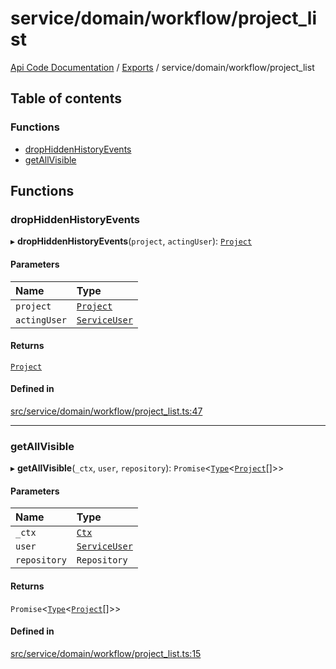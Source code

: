 # service/domain/workflow/project\_list
[Api Code Documentation](../README.md) / [Exports](../modules.md) / service/domain/workflow/project\_list

## Table of contents

### Functions

- [dropHiddenHistoryEvents](service_domain_workflow_project_list.md#drophiddenhistoryevents)
- [getAllVisible](service_domain_workflow_project_list.md#getallvisible)

## Functions

### dropHiddenHistoryEvents

▸ **dropHiddenHistoryEvents**(`project`, `actingUser`): [`Project`](../interfaces/service_domain_workflow_project.Project.md)

#### Parameters

| Name | Type |
| :------ | :------ |
| `project` | [`Project`](../interfaces/service_domain_workflow_project.Project.md) |
| `actingUser` | [`ServiceUser`](../interfaces/service_domain_organization_service_user.ServiceUser.md) |

#### Returns

[`Project`](../interfaces/service_domain_workflow_project.Project.md)

#### Defined in

[src/service/domain/workflow/project_list.ts:47](https://github.com/openkfw/TruBudget/blob/c993c60c/api/src/service/domain/workflow/project_list.ts#L47)

___

### getAllVisible

▸ **getAllVisible**(`_ctx`, `user`, `repository`): `Promise`\<[`Type`](result.md#type)\<[`Project`](../interfaces/service_domain_workflow_project.Project.md)[]\>\>

#### Parameters

| Name | Type |
| :------ | :------ |
| `_ctx` | [`Ctx`](../interfaces/lib_ctx.Ctx.md) |
| `user` | [`ServiceUser`](../interfaces/service_domain_organization_service_user.ServiceUser.md) |
| `repository` | `Repository` |

#### Returns

`Promise`\<[`Type`](result.md#type)\<[`Project`](../interfaces/service_domain_workflow_project.Project.md)[]\>\>

#### Defined in

[src/service/domain/workflow/project_list.ts:15](https://github.com/openkfw/TruBudget/blob/c993c60c/api/src/service/domain/workflow/project_list.ts#L15)
